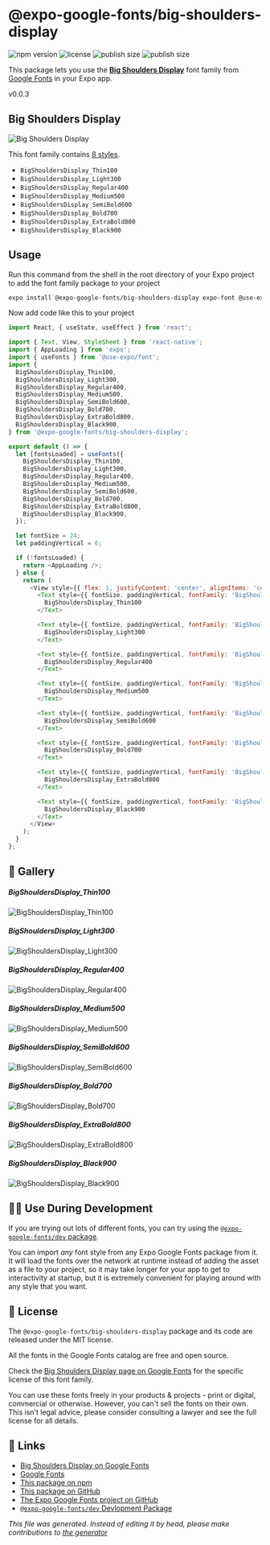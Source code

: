 # @expo-google-fonts/big-shoulders-display

![npm version](https://flat.badgen.net/npm/v/@expo-google-fonts/big-shoulders-display)
![license](https://flat.badgen.net/github/license/expo/google-fonts)
![publish size](https://flat.badgen.net/packagephobia/install/@expo-google-fonts/big-shoulders-display)
![publish size](https://flat.badgen.net/packagephobia/publish/@expo-google-fonts/big-shoulders-display)

This package lets you use the [**Big Shoulders Display**](https://fonts.google.com/specimen/Big+Shoulders+Display) font family from [Google Fonts](https://fonts.google.com/) in your Expo app.

v0.0.3

## Big Shoulders Display

![Big Shoulders Display](./font-family.png)

This font family contains [8 styles](#gallery).

- `BigShouldersDisplay_Thin100`
- `BigShouldersDisplay_Light300`
- `BigShouldersDisplay_Regular400`
- `BigShouldersDisplay_Medium500`
- `BigShouldersDisplay_SemiBold600`
- `BigShouldersDisplay_Bold700`
- `BigShouldersDisplay_ExtraBold800`
- `BigShouldersDisplay_Black900`

## Usage

Run this command from the shell in the root directory of your Expo project to add the font family package to your project
```sh
expo install @expo-google-fonts/big-shoulders-display expo-font @use-expo/font
```

Now add code like this to your project
```js
import React, { useState, useEffect } from 'react';

import { Text, View, StyleSheet } from 'react-native';
import { AppLoading } from 'expo';
import { useFonts } from '@use-expo/font';
import {
  BigShouldersDisplay_Thin100,
  BigShouldersDisplay_Light300,
  BigShouldersDisplay_Regular400,
  BigShouldersDisplay_Medium500,
  BigShouldersDisplay_SemiBold600,
  BigShouldersDisplay_Bold700,
  BigShouldersDisplay_ExtraBold800,
  BigShouldersDisplay_Black900,
} from '@expo-google-fonts/big-shoulders-display';

export default () => {
  let [fontsLoaded] = useFonts({
    BigShouldersDisplay_Thin100,
    BigShouldersDisplay_Light300,
    BigShouldersDisplay_Regular400,
    BigShouldersDisplay_Medium500,
    BigShouldersDisplay_SemiBold600,
    BigShouldersDisplay_Bold700,
    BigShouldersDisplay_ExtraBold800,
    BigShouldersDisplay_Black900,
  });

  let fontSize = 24;
  let paddingVertical = 6;

  if (!fontsLoaded) {
    return <AppLoading />;
  } else {
    return (
      <View style={{ flex: 1, justifyContent: 'center', alignItems: 'center' }}>
        <Text style={{ fontSize, paddingVertical, fontFamily: 'BigShouldersDisplay_Thin100' }}>
          BigShouldersDisplay_Thin100
        </Text>

        <Text style={{ fontSize, paddingVertical, fontFamily: 'BigShouldersDisplay_Light300' }}>
          BigShouldersDisplay_Light300
        </Text>

        <Text style={{ fontSize, paddingVertical, fontFamily: 'BigShouldersDisplay_Regular400' }}>
          BigShouldersDisplay_Regular400
        </Text>

        <Text style={{ fontSize, paddingVertical, fontFamily: 'BigShouldersDisplay_Medium500' }}>
          BigShouldersDisplay_Medium500
        </Text>

        <Text style={{ fontSize, paddingVertical, fontFamily: 'BigShouldersDisplay_SemiBold600' }}>
          BigShouldersDisplay_SemiBold600
        </Text>

        <Text style={{ fontSize, paddingVertical, fontFamily: 'BigShouldersDisplay_Bold700' }}>
          BigShouldersDisplay_Bold700
        </Text>

        <Text style={{ fontSize, paddingVertical, fontFamily: 'BigShouldersDisplay_ExtraBold800' }}>
          BigShouldersDisplay_ExtraBold800
        </Text>

        <Text style={{ fontSize, paddingVertical, fontFamily: 'BigShouldersDisplay_Black900' }}>
          BigShouldersDisplay_Black900
        </Text>
      </View>
    );
  }
};

```

## 🔡 Gallery

##### BigShouldersDisplay_Thin100
![BigShouldersDisplay_Thin100](./243bc59e9459b35c35fa0bc5cc49219e1cbf248be840664569ca730a8a7a7e5e.ttf.png)

##### BigShouldersDisplay_Light300
![BigShouldersDisplay_Light300](./f9d601dd24fc0f4bb73ca5a9bc3fb23c2d744597df0f10a2894d566903ba1154.ttf.png)

##### BigShouldersDisplay_Regular400
![BigShouldersDisplay_Regular400](./0d1c3a1a7aca284022f6d11318ac148fe815d11c400a02d20e25768bbcf17f16.ttf.png)

##### BigShouldersDisplay_Medium500
![BigShouldersDisplay_Medium500](./782f7156f414a376945013c065917553e525e9f55dc801588c0f2f47406a51a3.ttf.png)

##### BigShouldersDisplay_SemiBold600
![BigShouldersDisplay_SemiBold600](./abf50d14f1c83beca50dbf4875c46279d06f2120f997bd0b3670236cf24bf1aa.ttf.png)

##### BigShouldersDisplay_Bold700
![BigShouldersDisplay_Bold700](./908c135c2591d12f000c0af1d59e56e72fb77beb39c1ba091505f250575b4ea6.ttf.png)

##### BigShouldersDisplay_ExtraBold800
![BigShouldersDisplay_ExtraBold800](./19b8e205eb51647a9245e28993f1aa99df1cdc107cab1e823db05dce048363ca.ttf.png)

##### BigShouldersDisplay_Black900
![BigShouldersDisplay_Black900](./71c2e1ad1b8e3abbf78e31165b5b054095b45b80cdd32410b9df8abaa45a631f.ttf.png)


## 👩‍💻 Use During Development

If you are trying out lots of different fonts, you can try using the [`@expo-google-fonts/dev` package](https://github.com/expo/google-fonts/tree/master/font-packages/dev#readme).

You can import *any* font style from any Expo Google Fonts package from it. It will load the fonts
over the network at runtime instead of adding the asset as a file to your project, so it may take longer
for your app to get to interactivity at startup, but it is extremely convenient
for playing around with any style that you want.

## 📖 License

The `@expo-google-fonts/big-shoulders-display` package and its code are released under the MIT license.

All the fonts in the Google Fonts catalog are free and open source.

Check the [Big Shoulders Display page on Google Fonts](https://fonts.google.com/specimen/Big+Shoulders+Display) for the specific license of this font family.

You can use these fonts freely in your products & projects - print or digital, commercial or otherwise. However, you can't sell the fonts on their own. This isn't legal advice, please consider consulting a lawyer and see the full license for all details.

## 🔗 Links

- [Big Shoulders Display on Google Fonts](https://fonts.google.com/specimen/Big+Shoulders+Display)
- [Google Fonts](https://fonts.google.com/)
- [This package on npm](https://www.npmjs.com/package/@expo-google-fonts/big-shoulders-display)
- [This package on GitHub](https://github.com/expo/google-fonts/tree/master/font-packages/big-shoulders-display)
- [The Expo Google Fonts project on GitHub](https://github.com/expo/google-fonts)
- [`@expo-google-fonts/dev` Devlopment Package](https://github.com/expo/google-fonts/tree/master/font-packages/dev)


*This file was generated. Instead of editing it by head, please make contributions to [the generator](https://github.com/expo/google-fonts/tree/master/packages/generator)*
